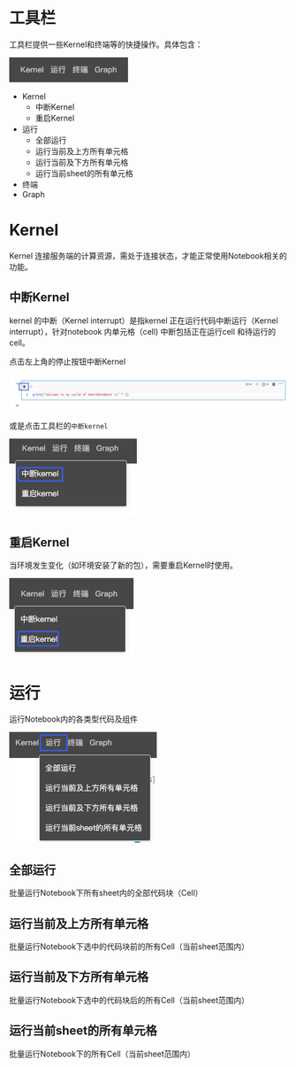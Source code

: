# 工具栏

工具栏提供一些Kernel和终端等的快捷操作。具体包含：

![](/assets/gjl.png)

* Kernel
  * 中断Kernel
  * 重启Kernel
* 运行
  * 全部运行
  * 运行当前及上方所有单元格
  * 运行当前及下方所有单元格
  * 运行当前sheet的所有单元格
* 终端
* Graph

# Kernel

Kernel 连接服务端的计算资源，需处于连接状态，才能正常使用Notebook相关的功能。

## 中断Kernel

kernel 的中断（Kernel interrupt）是指kernel 正在运行代码中断运行（Kernel interrupt），针对notebook 内单元格（cell) 中断包括正在运行cell 和待运行的cell。
 
点击左上角的停止按钮中断Kernel

![](/assets/zdkr.png)

或是点击工具栏的`中断kernel`

![](/assets/zdkr2.png)

## 重启Kernel

当环境发生变化（如环境安装了新的包），需要重启Kernel时使用。

![](/assets/cqkr.png)


# 运行

运行Notebook内的各类型代码及组件

![](/assets/yxdm.png)

## 全部运行

批量运行Notebook下所有sheet内的全部代码块（Cell）

## 运行当前及上方所有单元格

批量运行Notebook下选中的代码块前的所有Cell（当前sheet范围内）

## 运行当前及下方所有单元格

批量运行Notebook下选中的代码块后的所有Cell（当前sheet范围内）

## 运行当前sheet的所有单元格

批量运行Notebook下的所有Cell（当前sheet范围内）








